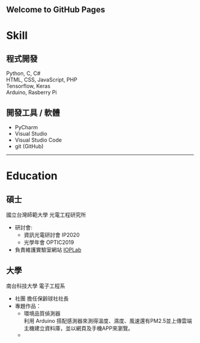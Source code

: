 ## Welcome to GitHub Pages


# Skill
## 程式開發
Python, C, C#  
HTML, CSS, JavaScript, PHP  
Tensorflow, Keras  
Arduino, Rasberry Pi  

## 開發工具 / 軟體  
* PyCharm  
* Visual Studio  
* Visual Studio Code  
* git (GitHub)  

---

# Education
## 碩士  
  國立台灣師範大學 光電工程研究所  
  * 研討會:  
    * 資訊光電研討會 IP2020  
    * 光學年會 OPTIC2019  
  * 負責維護實驗室網站 [IOPLab](https://ioplab.ieo.ntnu.edu.tw/ioplab/en/index.php)

## 大學  
  南台科技大學 電子工程系  
  * 社團 擔任保齡球社社長  
  * 專題作品：  
    * 環境品質偵測器  
      利用 Arduino 搭配感測器來測得溫度、濕度、風速還有PM2.5並上傳雲端主機建立資料庫，並以網頁及手機APP來瀏覽。
    * 


<!--

You can use the [editor on GitHub](https://github.com/jacky10001/jacky10001.github.io/edit/main/index.md) to maintain and preview the content for your website in Markdown files.

Whenever you commit to this repository, GitHub Pages will run [Jekyll](https://jekyllrb.com/) to rebuild the pages in your site, from the content in your Markdown files.

### Markdown

Markdown is a lightweight and easy-to-use syntax for styling your writing. It includes conventions for

```markdown
Syntax highlighted code block

# Header 1
## Header 2
### Header 3

- Bulleted
- List

1. Numbered
2. List

**Bold** and _Italic_ and `Code` text

[Link](url) and ![Image](src)
```

For more details see [GitHub Flavored Markdown](https://guides.github.com/features/mastering-markdown/).

### Jekyll Themes

Your Pages site will use the layout and styles from the Jekyll theme you have selected in your [repository settings](https://github.com/jacky10001/jacky10001.github.io/settings). The name of this theme is saved in the Jekyll `_config.yml` configuration file.

### Support or Contact

Having trouble with Pages? Check out our [documentation](https://docs.github.com/categories/github-pages-basics/) or [contact support](https://support.github.com/contact) and we’ll help you sort it out.

-->
